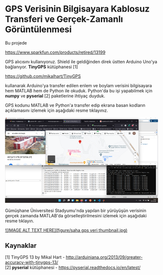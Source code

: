 # GPS Verisinin Bilgisayara Kablosuz Transferi ve Gerçek-Zamanlı Görüntülenmesi
Bu projede 

https://www.sparkfun.com/products/retired/13199

GPS alıcısını kullanıyoruz. Shield ile geldiğinden direk üstten Arduino Uno'ya bağlanıyor. **TinyGPS** kütüphanesi [1]

https://github.com/mikalhart/TinyGPS

kullanarak Arduino'ya transfer edilen enlem ve boylam verisini bilgisayara hem MATLAB hem de Python ile okuduk. Python'da bu işi yapabilmek için **numpy** ve **pyserial** [2] paketlerine ihtiyaç duyduk. 

GPS kodunu MATLAB ve Python'a transfer edip ekrana basan kodların açıklamasını izlemek için aşağıdaki resme tıklayınız.

[![IMAGE ALT TEXT HERE](figure/screenshotLQ.png)](https://www.youtube.com/watch?v=1EohKtLK6tc)

Gümüşhane Üniversitesi Stadyumu'nda yapılan bir yürüyüşün verisinin gerçek zamanda MATLAB'da görselleştirilmesini izlemek için aşağıdaki resme tıklayın.

[![IMAGE ALT TEXT HERE](figure/saha gps veri thumbnail.jpg)](https://youtu.be/dK4XJg6-qIM)

## Kaynaklar
[1] TinyGPS 13 by Mikal Hart - http://arduiniana.org/2013/09/greater-accuracy-with-tinygps-13/</br>
[2] **pyserial** kütüphanesi - https://pyserial.readthedocs.io/en/latest/
